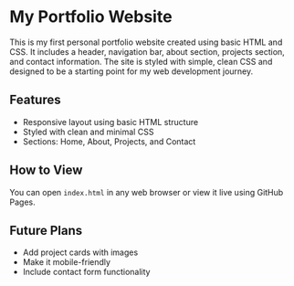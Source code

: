 # My Portfolio Website

This is my first personal portfolio website created using basic HTML and CSS. It includes a header, navigation bar, about section, projects section, and contact information. The site is styled with simple, clean CSS and designed to be a starting point for my web development journey.

## Features
- Responsive layout using basic HTML structure
- Styled with clean and minimal CSS
- Sections: Home, About, Projects, and Contact

## How to View
You can open `index.html` in any web browser or view it live using GitHub Pages.

## Future Plans
- Add project cards with images
- Make it mobile-friendly
- Include contact form functionality

